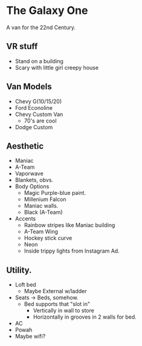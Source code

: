 # The Galaxy One

A van for the 22nd Century.

## VR stuff
* Stand on a building
* Scary with little girl creepy house

## Van Models
 * Chevy G(10/15/20)
 * Ford Econoline
 * Chevy Custom Van
   * 70's are cool
 * Dodge Custom

## Aesthetic
 * Maniac
 * A-Team
 * Vaporwave
 * Blankets, obvs.
 * Body Options
   * Magic Purple-blue paint.
   * Millenium Falcon
   * Maniac walls.
   * Black (A-Team)
 * Accents
   * Rainbow stripes like Maniac building
   * A-Team Wing
   * Hockey stick curve
   * Neon
   * Inside trippy lights from Instagram Ad.


## Utility.
  * Loft bed
    * Maybe External w/ladder
  * Seats -> Beds, somehow.
    * Bed supports that "slot in"
      * Vertically in wall to store
      * Horizontally in grooves in 2 walls for bed.
  * AC
  * Powah
  * Maybe wifi?